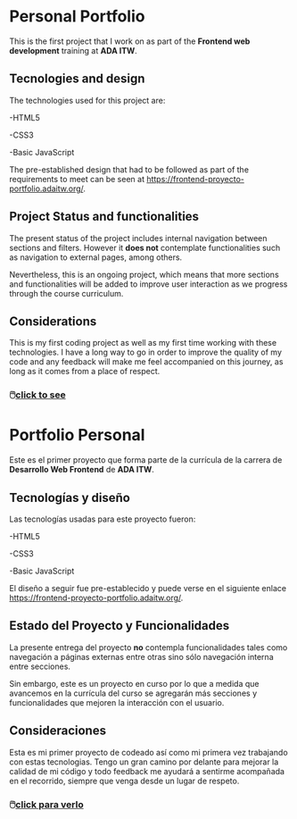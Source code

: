 # Personal Portfolio

This is the first project that I work on as part of the **Frontend web development** training at **ADA ITW**.

## Tecnologies and design

The technologies used for this project are:

-HTML5

-CSS3

-Basic JavaScript

The pre-established design that had to be followed as part of the requirements to meet can be seen at https://frontend-proyecto-portfolio.adaitw.org/.

## Project Status and functionalities
The present status of the project includes internal navigation between sections and filters. However it **does not** contemplate functionalities such as navigation to external pages, among others.

Nevertheless, this is an ongoing project, which means that more sections and functionalities will be added to improve user interaction as we progress through the course curriculum.

## Considerations
This is my first coding project as well as my first time working with these technologies. I have a long way to go in order to improve the quality of my code and any feedback will make me feel accompanied on this journey, as long as it comes from a place of respect.

### 🖱️[click to see](https://agustinaardisana.github.io/TP1-Portfolio/) 


# Portfolio Personal

Este es el primer proyecto que forma parte de la currícula de la carrera de **Desarrollo Web Frontend** de **ADA ITW**. 

## Tecnologías y diseño
Las tecnologías usadas para este proyecto fueron:

-HTML5

-CSS3

-Basic JavaScript

El diseño a seguir fue pre-establecido y puede verse en el siguiente enlace https://frontend-proyecto-portfolio.adaitw.org/.

## Estado del Proyecto y Funcionalidades
La presente entrega del proyecto **no** contempla funcionalidades tales como navegación a páginas externas entre otras sino sólo navegación interna entre secciones. 

Sin embargo, este es un proyecto en curso por lo que a medida que avancemos en la currícula del curso se agregarán más secciones y funcionalidades que mejoren la interacción con el usuario.

## Consideraciones
Esta es mi primer proyecto de codeado así como mi primera vez trabajando con estas tecnologias. Tengo un gran camino por delante para mejorar la calidad de mi código y todo feedback me ayudará a sentirme acompañada en el recorrido, siempre que venga desde un lugar de respeto.

### 🖱️[click para verlo](https://agustinaardisana.github.io/TP1-Portfolio/) 
